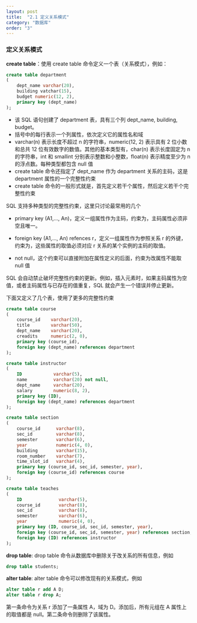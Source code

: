 ```yaml
---
layout: post
title:  "2.1 定义关系模式"
category: "数据库"
order: "3"
---
```


### 定义关系模式

**create table**：使用 create table 命令定义一个表（关系模式），例如：

```sql
create table department
(
    dept_name varchar(20),
    building vatchar(15),
    budget numeric(12, 2),
    primary key (dept_name)
);
```

- 该 SQL 语句创建了 department 表，具有三个列 dept_name, building, budget。
- 括号中的每行表示一个列属性，依次定义它的属性名和域
- varchar(n) 表示长度不超过 n 的字符串，numeric(12, 2) 表示具有 2 位小数和总共 12 位有效数字的数值。其他的基本类型有，char(n) 表示长度固定为 n 的字符串，int 和 smallint 分别表示整数和小整数，float(n) 表示精度至少为 n 的浮点数。每种类型都包含 null 值
- create table 命令还指定了 dept_name 作为 department 关系的主码，这是 department 属性的一个完整性约束
- create table 命令的一般形式就是，首先定义若干个属性，然后定义若干个完整性约束

SQL 支持多种类型的完整性约束，这里只讨论最常用的几个

- primary key (A1,..., An)，定义一组属性作为主码，约束为，主码属性必须非空且唯一。

- foreign key (A1,..., An) refences r，定义一组属性作为参照关系 r 的外键，约束为，这些属性的取值必须对应 r 关系的某个实例的主码的取值。
- not null，这个约束可以直接附加在属性定义的后面，约束为改属性不能取 null 值

SQL 会自动禁止破坏完整性约束的更新。例如，插入元素时，如果主码属性为空值，或者主码属性与已存在的值重复，SQL 就会产生一个错误并停止更新。

下面又定义了几个表，使用了更多的完整性约束

```sql
create table course
(
    course_id    varchar(20),
    title        varchar(50),
    dept_name    varchar(20),
    creadits     numeric(2, 0),
    primary key (course_id),
    foreign key (dept_name) references department
);

create table instructor
(
    ID            varchar(5),
    name          varchar(20) not null,
    dept_name     varchar(20),
    salary        numeric(8, 2),
    primary key (ID),
    foreign key (dept_name) references department
);

create table section
(
    course_id      varchar(8),
    sec_id         varchar(8),
    semester       varchar(6),
    year           numeric(4, 0),
    building       varchar(15),
    room_number    varchar(7),
    time_slot_id   varchar(4),
    primary key (course_id, sec_id, semester, year),
    foreign key (course_id) references course
);

create table teaches
(
    ID              varchar(5),
    course_id       varchar(8),
    sec_id          varchar(8),
    semester        varchar(6),
    year            numeric(4, 0),
	primary key (ID, course_id, sec_id, semester, year),
    foreign key (course_id, sec_id, semester, year) references section,
    foreign key (ID) references instructor
);
```

**drop table**: drop table 命令从数据库中删除关于改关系的所有信息，例如

```sql
drop table students;
```

**alter table**: alter table 命令可以修改现有的关系模式，例如

```sql
alter table r add A D;
alter table r drop A;
```

第一条命令为关系 r 添加了一条属性 A，域为 D。添加后，所有元组在 A 属性上的取值都是 null。第二条命令则删除了该属性。
